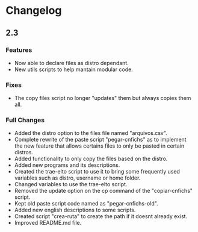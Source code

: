 # Changelog

## 2.3

### Features

- Now able to declare files as distro dependant.
- New utils scripts to help mantain modular code.

### Fixes

- The copy files script no longer "updates" them but always copies them all.

### Full Changes

- Added the distro option to the files file named "arquivos.csv".
- Complete rewrite of the paste script "pegar-cnfichs" as to implement the new feature that allows certains files to only be pasted in certain distros.
- Added functionality to only copy the files based on the distro.
- Added new programs and its descriptions.
- Created the trae-elto script to use it to bring some frequently used variables such as distro, username or home folder.
- Changed variables to use the trae-elto script.
- Removed the update option on the cp command of the "copiar-cnfichs" script.
- Kept old paste script code named as "pegar-cnfichs-old".
- Added new english descriptions to some scripts.
- Created script "crea-ruta" to create the path if it doesnt already exist.
- Improved README.md file.
